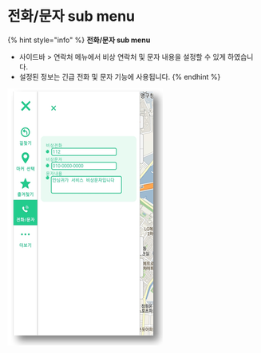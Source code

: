 # 전화/문자 sub menu

{% hint style="info" %}
**전화/문자 sub menu**

* 사이드바 > 연락처 메뉴에서 비상 연락처 및 문자 내용을 설정할 수 있게 하였습니다.
* 설정된 정보는 긴급 전화 및 문자 기능에 사용됩니다.
{% endhint %}

![](<../../../../.gitbook/assets/image (20).png>)
